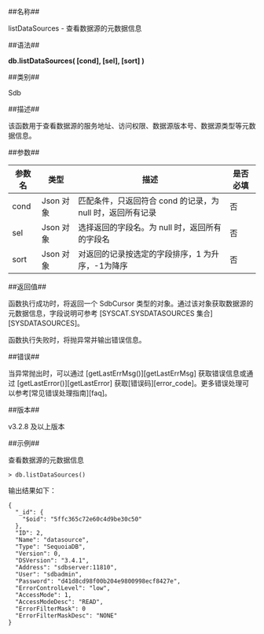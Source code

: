 ##名称##

listDataSources - 查看数据源的元数据信息

##语法##

**db.listDataSources( [cond], [sel], [sort] )**

##类别##

Sdb

##描述##

该函数用于查看数据源的服务地址、访问权限、数据源版本号、数据源类型等元数据信息。

##参数##

| 参数名   | 类型    | 描述   													| 是否必填 |
|----------|-------------|----------------------------------------------------------|----------|
| cond     | Json 对象   | 匹配条件，只返回符合 cond 的记录，为 null 时，返回所有记录  | 否 	   |
| sel      | Json 对象   | 选择返回的字段名。为 null 时，返回所有的字段名           | 否 	   |
| sort     | Json 对象   | 对返回的记录按选定的字段排序，1 为升序，-1为降序         | 否 	   |

##返回值##

函数执行成功时，将返回一个 SdbCursor 类型的对象。通过该对象获取数据源的元数据信息，字段说明可参考 [SYSCAT.SYSDATASOURCES 集合][SYSDATASOURCES]。

函数执行失败时，将抛异常并输出错误信息。

##错误##

当异常抛出时，可以通过 [getLastErrMsg()][getLastErrMsg] 获取错误信息或通过 [getLastError()][getLastError] 获取[错误码][error_code]。更多错误处理可以参考[常见错误处理指南][faq]。

##版本##

v3.2.8 及以上版本

##示例##

查看数据源的元数据信息

```lang-javascript
> db.listDataSources()
```

输出结果如下：

```lang-json
{
  "_id": {
    "$oid": "5ffc365c72e60c4d9be30c50"
  },
  "ID": 2,
  "Name": "datasource",
  "Type": "SequoiaDB",
  "Version": 0,
  "DSVersion": "3.4.1",
  "Address": "sdbserver:11810",
  "User": "sdbadmin",
  "Password": "d41d8cd98f00b204e9800998ecf8427e",
  "ErrorControlLevel": "low",
  "AccessMode": 1,
  "AccessModeDesc": "READ",
  "ErrorFilterMask": 0
  "ErrorFilterMaskDesc": "NONE"
}
```


[^_^]:
    本文使用的所有引用及链接
[SYSDATASOURCES]:manual/Manual/Catalog_Table/SYSDATASOURCES.md
[getLastErrMsg]:manual/Manual/Sequoiadb_Command/Global/getLastErrMsg.md
[getLastError]:manual/Manual/Sequoiadb_Command/Global/getLastError.md
[faq]:manual/FAQ/faq_sdb.md
[error_code]:manual/Manual/Sequoiadb_error_code.md
